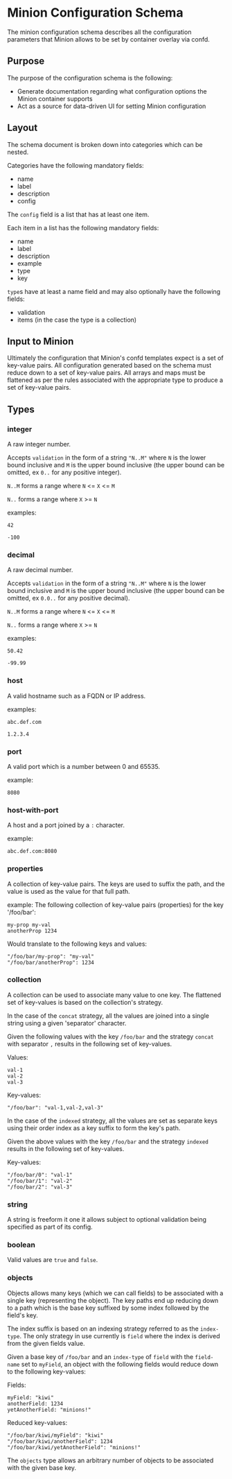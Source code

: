 # Minion Configuration Schema
The minion configuration schema describes all the configuration parameters that Minion allows to be set by container overlay via confd.
## Purpose
The purpose of the configuration schema is the following:
* Generate documentation regarding what configuration options the Minion container supports
* Act as a source for data-driven UI for setting Minion configuration
## Layout
The schema document is broken down into categories which can be nested.

Categories have the following mandatory fields:
* name
* label
* description
* config

The `config` field is a list that has at least one item.

Each item in a list has the following mandatory fields:
* name
* label
* description
* example
* type
* key

`type`s have at least a name field and may also optionally have the following fields:
* validation
* items (in the case the type is a collection)
## Input to Minion
Ultimately the configuration that Minion's confd templates expect is a set of key-value pairs. All configuration generated based on the schema must reduce down to a set of key-value pairs. All arrays and maps must be flattened as per the rules associated with the appropriate type to produce a set of key-value pairs.
## Types
### integer
A raw integer number.

Accepts `validation` in the form of a string `"N..M"` where `N` is the lower bound inclusive and `M` is the upper bound inclusive (the upper bound can be omitted, ex `0..` for any positive integer).

`N..M` forms a range where `N` <= `X` <= `M`

`N..` forms a range where `X` >= `N`

examples:
```
42
```
```
-100
```
### decimal
A raw decimal number.

Accepts `validation` in the form of a string `"N..M"` where `N` is the lower bound inclusive and `M` is the upper bound inclusive (the upper bound can be omitted, ex `0.0..` for any positive decimal).

`N..M` forms a range where `N` <= `X` <= `M`

`N..` forms a range where `X` >= `N`

examples:
```
50.42
```
```
-99.99
```
### host
A valid hostname such as a FQDN or IP address.

examples:
```
abc.def.com
```
```
1.2.3.4
```
### port
A valid port which is a number between 0 and 65535.

example:
```
8080
```
### host-with-port
A host and a port joined by a `:` character.

example:
```
abc.def.com:8080
```
### properties
A collection of key-value pairs. The keys are used to suffix the path, and the value is used as the value for that full path.

example:
The following collection of key-value pairs (properties) for the key '/foo/bar':
```
my-prop my-val
anotherProp 1234
```
Would translate to the following keys and values:
```
"/foo/bar/my-prop": "my-val"
"/foo/bar/anotherProp": 1234
```
### collection
A collection can be used to associate many value to one key. The flattened set of key-values is based on the collection's strategy.

In the case of the `concat` strategy, all the values are joined into a single string using a given 'separator' character.

Given the following values with the key `/foo/bar` and the strategy `concat` with separator `,` results in the following set of key-values.

Values:
```
val-1
val-2
val-3
```

Key-values:
```
"/foo/bar": "val-1,val-2,val-3"
```

In the case of the `indexed` strategy, all the values are set as separate keys using their order index as a key suffix to form the key's path.

Given the above values with the key `/foo/bar` and the strategy `indexed` results in the following set of key-values.

Key-values:
```
"/foo/bar/0": "val-1"
"/foo/bar/1": "val-2"
"/foo/bar/2": "val-3"
```
### string
A string is freeform it one it allows subject to optional validation being specified as part of its config.
### boolean
Valid values are `true` and `false`.
### objects
Objects allows many keys (which we can call fields) to be associated with a single key (representing the object). The key paths end up reducing down to a path which is the base key suffixed by some index followed by the field's key.

The index suffix is based on an indexing strategy referred to as the `index-type`. The only strategy in use currently is `field` where the index is derived from the given fields value.

Given a base key of `/foo/bar` and an `index-type` of `field` with the `field-name` set to `myField`, an object with the following fields would reduce down to the following key-values:

Fields:
```
myField: "kiwi"
anotherField: 1234
yetAnotherField: "minions!"
```

Reduced key-values:
```
"/foo/bar/kiwi/myField": "kiwi"
"/foo/bar/kiwi/anotherField": 1234
"/foo/bar/kiwi/yetAnotherField": "minions!"
```

The `objects` type allows an arbitrary number of objects to be associated with the given base key.
